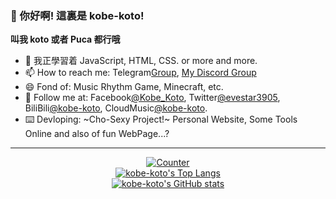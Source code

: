 ### 👋 你好啊! **這裏是 kobe-koto!**

**叫我 koto 或者 Puca 都行哦**


- 🌱 我正學習着 JavaScript, HTML, CSS. or more and more.
- 📫 How to reach me: Telegram[Group](https://t.me/+VUUOvlY0Hq00YzVl), [My Discord Group](https://discord.gg/HPX5zu8vYX)
- 😄 Fond of: Music Rhythm Game, Minecraft, etc.
- 👯 Follow me at: Facebook[@Kobe_Koto](https://www.facebook.com/profile.php?id=100075633594530), Twitter[@evestar3905](https://twitter.com/evestar3905), BiliBili[@kobe-koto](https://space.bilibili.com/275678621), CloudMusic[@kobe-koto](https://music.163.com/user/home?id=1352374026).
- ⌨️ Devloping: ~Cho-Sexy Project!~ Personal Website, Some Tools Online and also of fun WebPage...?

---

<div align="center" style="text-align: center;">
  <a href="https://github.com/kobe-koto/CounterWorkerKV">
    <img src="https://counter.koto.cc/?type=MoeCounter&theme=rule34&value=hit" alt="Counter">
  </a>
</div>

<div align="center" style="text-align: center;">
  <a href="https://github.com/kobe-koto">
    <img src="https://gh-stats.koto.cc/api/top-langs/?username=kobe-koto&layout=compact&show_icons=true&theme=dracula&bg_color=DEG,fbc2eb,a6c1ee&title_color=ffffff&hide_border=true&locale=zh-tw" title="kobe-koto's Top Langs" alt="kobe-koto's Top Langs">
  </a>
</div>

<div align="center" style="text-align: center;">
  <a href="https://github.com/kobe-koto">
    <img src="https://gh-stats.koto.cc/api?username=kobe-koto&show_icons=true&theme=dracula&bg_color=DEG,ff9a9e,ff9a9e,fecfef&title_color=ffffff&hide_border=true&locale=zh-tw" title="kobe-koto's GitHub stats" alt="kobe-koto's GitHub stats">
  </a>
</div>

<!--
[![kobe-koto's GitHub stats](http://gh-stats.koto.cc/api?username=kobe-koto&show_icons=true&theme=dracula&bg_color=DEG,ff9a9e,ff9a9e,fecfef&title_color=ffffff&hide_border=true&locale=zh-tw)](https://github.com/kobe-koto)

[![kobe-koto's Top Langs](http://gh-stats.koto.cc/api/top-langs/?username=kobe-koto&layout=compact&show_icons=true&theme=dracula&bg_color=DEG,fbc2eb,a6c1ee&title_color=ffffff&hide_border=true&locale=zh-tw)](https://github.com/kobe-koto)
-->

<!--
  background-image: linear-gradient(to top, #ff9a9e 0%, #fecfef 99%, #fecfef 100%);
  d4fc79,96e6a1
-->
<!--
- 👯 I’m looking to collaborate on ...
- 🤔 I’m looking for help with ...
- 💬 Ask me about ...
- 🔭 I’m currently working on ...
-->


